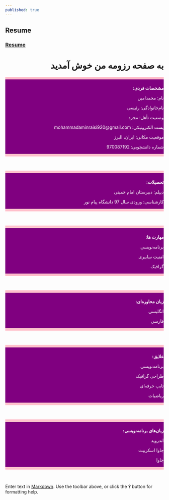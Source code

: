 ```yaml
---
published: true
---
```

## Resume
### [Resume](https://github.com/MohammadaminRaisi/PNU_3991_AR/blob/main/Theory-of-Languages-and-Machines/Resume/Resume.pdf "My Resume")

<h1 dir="rtl" >به صفحه رزومه من خوش آمدید</h1>

<div style="background-color:purple">
<hr style="height:8px;border-width:0;color:purple;background-color:pink">
<h1 dir="rtl" style="color:white;font-size:1em;"> مشخصات فردی:</h1>
<p dir="rtl" style="color:white;"> نام: محمدامین </p>
<p dir="rtl" style="color:white;"> نام‌خانوادگی: رئیسی</p>
<p dir="rtl" style="color:white;"> وضعیت تأهل: مجرد</p>
<p dir="rtl" style="color:white;"> پست الکترونیکی: mohammadaminraisi920@gmail.com</p>
<p dir="rtl" style="color:white;"> موقعیت مکانی: ایران، البرز</p>
<p dir="rtl" style="color:white;"> شماره دانشجویی: 970087192</p>
<hr style="height:8px;border-width:0;color:purple;background-color:pink">
</div>
​
​
​
<div style="background-color:purple">
<hr style="height:8px;border-width:0;color:purple;background-color:pink">
<h1 dir="rtl" style="color:white; font-size:1em;"> تحصیلات:</h1>
<p dir="rtl" style="color:white;"> دیپلم: دبیرستان امام خمینی </p>
<p dir="rtl" style="color:white;"> کارشناسی: ورودی سال 97 دانشگاه پیام نور</p>
<hr style="height:8px;border-width:0;color:purple;background-color:pink">
</div>
​
​
​
<div style="background-color:purple">
<hr style="height:8px;border-width:0;color:purple;background-color:pink">
<h1 dir="rtl" style="color:white; font-size:1em;"> مهارت ها: </h1>
<p dir="rtl" style="color:white;"> برنامه‌نویسی</p>
<p dir="rtl" style="color:white;"> امنیت سایبری</p>
<p dir="rtl" style="color:white;"> گرافیک</p>
<hr style="height:8px;border-width:0;color:purple;background-color:pink">
</div>
​
​
​
<div style="background-color:purple">
<hr style="height:8px;border-width:0;color:purple;background-color:pink">
<h1 dir="rtl" style="color:white; font-size:1em;"> زبان محاوره‌ای:</h1>
<p dir="rtl" style="color:white;"> انگلیسی</p>
<p dir="rtl" style="color:white;"> فارسی</p>
<hr style="height:8px;border-width:0;color:purple;background-color:pink">
</div>
​
​
​
<div style="background-color:purple">
<hr style="height:8px;border-width:0;color:purple;background-color:pink">
<h1 dir="rtl" style="color:white; font-size:1em;"> علایق:</h1>
<p dir="rtl" style="color:white;"> برنامه‌نویسی</p>
<p dir="rtl" style="color:white;"> طراحی گرافیک</p>
<p dir="rtl" style="color:white;"> تایپ حرفه‌ای</p>
<p dir="rtl" style="color:white;"> ریاضیات </p>
<hr style="height:8px;border-width:0;color:purple;background-color:pink">
</div>
​
​
​
<div style="background-color:purple">
<hr style="height:8px;border-width:0;color:purple;background-color:pink">
<h1 dir="rtl" style="color:white; font-size:1em;"> زبان‌های برنامه‌نویسی: </h1>
<p dir="rtl" style="color:white;"> اندروید</p>
<p dir="rtl" style="color:white;"> جاوا اسکریپت</p>
<p dir="rtl" style="color:white;"> جاوا</p>
<hr style="height:8px;border-width:0;color:purple;background-color:pink">
</div>
​
​
​

Enter text in [Markdown](http://daringfireball.net/projects/markdown/). Use the toolbar above, or click the **?** button for formatting help.
